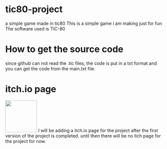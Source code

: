# tic80-project
a simple game made in tic80
This is a simple game i am making just for fun
The software used is TIC-80
<h1>How to get the source code</h1>
since github can not read the .tic files, the code is put in a txt format and you can get the code from the main.txt file. 


<h1>itch.io page</h1>
<img src="screenshots/1.png" width="100px" height="100px"/>
I will be adding a itch.io page for the project after the first version of the project is completed.
until then there will be no itch page for the project for now.